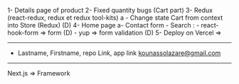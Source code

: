 1- Details page of product
2- Fixed quantity bugs (Cart part)
3- Redux (react-redux, redux et redux tool-kits)
    a - Change state Cart from context into Store (Redux) (D)
4- Home page
    a- Contact form 
        - Search : 
            - react-hook-form => form (D)
            - yup => form validation (D)
5- Deploy on Vercel => 


----------
- Lastname, Firstname, repo Link, app link
kounassolazare@gmail.com

---------------
Next.js => Framework